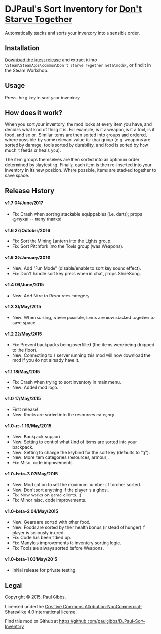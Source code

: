 DJPaul's Sort Inventory for [Don't Starve Together](http://dontstarvetogether.com/)
===

Automatically stacks and sorts your inventory into a sensible order.

## Installation
[Download the latest release](https://github.com/paulgibbs/DJPaul-Sort-Inventory/releases) and extract it into `\Steam\SteamApps\common\Don't Starve Together Beta\mods\`, or find it in the Steam Workshop.

## Usage
Press the `g` key to sort your inventory.

## How does it work?
When you sort your inventory, the mod looks at every item you have, and decides what kind of thing it is. For example, is it a weapon, is it a tool, is it food, and so on. Similar items are then sorted into groups and ordered, where possible, by some relevant value for that group (e.g. weapons are sorted by damage, tools sorted by durability, and food is sorted by how much it feeds or heals you).

The item groups themselves are then sorted into an optimum order determined by playtesting. Finally, each item is then re-inserted into your inventory in its new position. Where possible, items are stacked together to save space.

## Release History
#### v1.7 04/June/2017
- Fix: Crash when sorting stackable equippables (i.e. darts); props @myxal -- many thanks!

#### v1.6 22/October/2016
- Fix: Sort the Mining Lantern into the Lights group.
- Fix: Sort Pitchfork into the Tools group (was Weapons).

#### v1.5 29/January/2016
- New: Add "Fun Mode" (disable/enable to sort key sound effect).
- Fix: Don't handle sort key press when in chat, props ShineSong.

#### v1.4 09/June/2015
- New: Add Nitre to Resources category.

#### v1.3 31/May/2015
- New: When sorting, where possible, items are now stacked together to save space.

#### v1.2 22/May/2015
- Fix: Prevent backpacks being overfilled (the items were being dropped to the floor).
- New: Connecting to a server running this mod will now download the mod if you do not already have it.

#### v1.1 18/May/2015
- Fix: Crash when trying to sort inventory in main menu.
- New: Added mod logo.

#### v1.0 17/May/2015
- First release!
- New: Rocks are sorted into the resources category.

#### v1.0-rc-1 16/May/2015
- New: Backpack support.
- New: Setting to control what kind of items are sorted into your backpack.
- New: Setting to change the keybind for the sort key (defaults to "g").
- New: More item categories (resources, armour).
- Fix: Misc. code improvements.

#### v1.0-beta-3 07/May/2015
- New: Mod option to set the maximum number of torches sorted.
- New: Don't sort anything if the player is a ghost.
- Fix: Now works on game clients. :)
- Fix: Minor misc. code improvements.

#### v1.0-beta-2 04/May/2015
- New: Gears are sorted with other food.
- New: Foods are sorted by their health bonus (instead of hunger) if player is seriously injured.
- Fix: Code has been tidied up.
- Fix: Manylots improvements to inventory sorting logic.
- Fix: Tools are always sorted before Weapons.

#### v1.0-beta-1 03/May/2015
- Initial release for private testing.

## Legal
Copyright © 2015, Paul Gibbs.

Licensed under the [Creative Commons Attribution-NonCommercial-ShareAlike 4.0 International](https://creativecommons.org/licenses/by-nc-sa/4.0/) license.

Find this mod on Github at https://github.com/paulgibbs/DJPaul-Sort-Inventory
